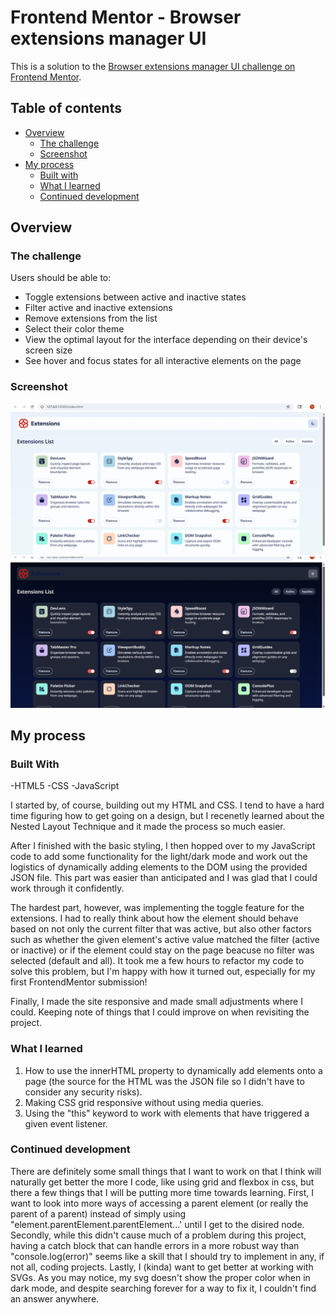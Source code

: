 # Frontend Mentor - Browser extensions manager UI

This is a solution to the [Browser extensions manager UI challenge on Frontend Mentor](https://www.frontendmentor.io/challenges/browser-extension-manager-ui-yNZnOfsMAp). 

## Table of contents

- [Overview](#overview)
  - [The challenge](#the-challenge)
  - [Screenshot](#screenshot)
- [My process](#my-process)
  - [Built with](#built-with)
  - [What I learned](#what-i-learned)
  - [Continued development](#continued-development)

## Overview

### The challenge

Users should be able to:

- Toggle extensions between active and inactive states
- Filter active and inactive extensions
- Remove extensions from the list
- Select their color theme
- View the optimal layout for the interface depending on their device's screen size
- See hover and focus states for all interactive elements on the page

### Screenshot

![alt text](<Screenshot (1).png>)
![alt text](<Screenshot (2).png>)

## My process

### Built With

-HTML5
-CSS
-JavaScript

I started by, of course, building out my HTML and CSS. I tend to have a hard time figuring how to get going on a design, but I recenetly learned about the Nested Layout Technique and it made the process so much easier. 

After I finished with the basic styling, I then hopped over to my JavaScript code to add some functionality for the light/dark mode and work out the logistics of dynamically adding elements to the DOM using the provided JSON file. This part was easier than anticipated and I was glad that I could work through it confidently.

The hardest part, however, was implementing the toggle feature for the extensions. I had to really think about how the element should behave based on not only the current filter that was active, but also other factors such as whether the given element's active value matched the filter (active or inactive) or if the element could stay on the page beacuse no filter was selected (default and all). It took me a few hours to refactor my code to solve this problem, but I'm happy with how it turned out, especially for my first FrontendMentor submission!

Finally, I made the site responsive and made small adjustments where I could. Keeping note of things that I could improve on when revisiting the project.

### What I learned

1) How to use the innerHTML property to dynamically add elements onto a page (the source for the HTML was the JSON file so I didn't have to consider any security risks).
2) Making CSS grid responsive without using media queries.
3) Using the "this" keyword to work with elements that have triggered a given event listener.

### Continued development

There are definitely some small things that I want to work on that I think will naturally get better the more I code, like using grid and flexbox in css, but there a few things that I will be putting more time towards learning. First, I want to look into more ways of accessing a parent element (or really the parent of a parent) instead of simply using "element.parentElement.parentElement...' until I get to the disired node. Secondly, while this didn't cause much of a problem during this project, having a catch block that can handle errors in a more robust way than "console.log(error)" seems like a skill that I should try to implement in any, if not all, coding projects. Lastly, I (kinda) want to get better at working with SVGs. As you may notice, my svg doesn't show the proper color when in dark mode, and despite searching forever for a way to fix it, I couldn't find an answer anywhere.



